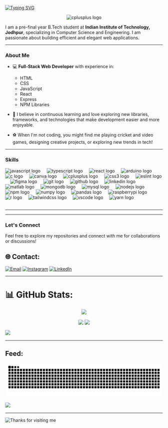 [![Typing SVG](https://readme-typing-svg.demolab.com?font=Caveat&size=60&pause=1000&center=true&vCenter=true&random=true&width=800&height=200&lines=Hii+%F0%9F%91%8Bthere+%2C+I'm+Prateek+Kumar)](https://git.io/typing-svg)
<p align= "center">
      <img src="https://media.giphy.com/media/L1R1tvI9svkIWwpVYr/giphy.gif" height="300" alt="cplusplus logo"  />
       </p>

 I am a pre-final year B.Tech student at **Indian Institute of Technology, Jodhpur**, specializing in Computer Science and Engineering. I am passionate about building efficient and elegant web applications.

---

### About Me

- 💻 **Full-Stack Web Developer** with experience in:
  - HTML
  - CSS
  - JavaScript
  - React
  - Express
  - NPM Libraries
 
  
       
 

- 🌱 I believe in continuous learning and love exploring new libraries, frameworks, and technologies that make development easier and more enjoyable.

- ⚽ When I'm not coding, you might find me playing cricket and video games, designing creative projects, or exploring new trends in tech!

---

### Skills

<div align="left">
  <img src="https://cdn.jsdelivr.net/gh/devicons/devicon/icons/javascript/javascript-original.svg" height="40" alt="javascript logo"  />
  <img width="12" />
  <img src="https://cdn.jsdelivr.net/gh/devicons/devicon/icons/typescript/typescript-original.svg" height="40" alt="typescript logo"  />
  <img width="12" />
  <img src="https://cdn.jsdelivr.net/gh/devicons/devicon/icons/react/react-original.svg" height="40" alt="react logo"  />
  <img width="12" />
  <img src="https://cdn.jsdelivr.net/gh/devicons/devicon/icons/arduino/arduino-original.svg" height="40" alt="arduino logo"  />
  <img width="12" />
  <img src="https://cdn.jsdelivr.net/gh/devicons/devicon/icons/c/c-original.svg" height="40" alt="c logo"  />
  <img width="12" />
  <img src="https://cdn.jsdelivr.net/gh/devicons/devicon/icons/canva/canva-original.svg" height="40" alt="canva logo"  />
  <img width="12" />
  <img src="https://cdn.jsdelivr.net/gh/devicons/devicon/icons/cplusplus/cplusplus-original.svg" height="40" alt="cplusplus logo"  />
  <img width="12" />
  <img src="https://cdn.jsdelivr.net/gh/devicons/devicon/icons/css3/css3-original.svg" height="40" alt="css3 logo"  />
  <img width="12" />
  <img src="https://cdn.jsdelivr.net/gh/devicons/devicon/icons/eslint/eslint-original.svg" height="40" alt="eslint logo"  />
  <img width="12" />
  <img src="https://cdn.jsdelivr.net/gh/devicons/devicon/icons/figma/figma-original.svg" height="40" alt="figma logo"  />
  <img width="12" />
  <img src="https://cdn.jsdelivr.net/gh/devicons/devicon/icons/git/git-original.svg" height="40" alt="git logo"  />
  <img width="12" />
  <img src="https://cdn.jsdelivr.net/gh/devicons/devicon/icons/github/github-original.svg" height="40" alt="github logo"  />
  <img width="12" />
  <img src="https://cdn.jsdelivr.net/gh/devicons/devicon/icons/linkedin/linkedin-original.svg" height="40" alt="linkedin logo"  />
  <img width="12" />
  <img src="https://cdn.jsdelivr.net/gh/devicons/devicon/icons/matlab/matlab-original.svg" height="40" alt="matlab logo"  />
  <img width="12" />
  <img src="https://cdn.jsdelivr.net/gh/devicons/devicon/icons/mongodb/mongodb-original.svg" height="40" alt="mongodb logo"  />
  <img width="12" />
  <img src="https://cdn.jsdelivr.net/gh/devicons/devicon/icons/mysql/mysql-original.svg" height="40" alt="mysql logo"  />
  <img width="12" />
  <img src="https://cdn.jsdelivr.net/gh/devicons/devicon/icons/nodejs/nodejs-original.svg" height="40" alt="nodejs logo"  />
  <img width="12" />
  <img src="https://cdn.jsdelivr.net/gh/devicons/devicon/icons/npm/npm-original-wordmark.svg" height="40" alt="npm logo"  />
  <img width="12" />
  <img src="https://cdn.jsdelivr.net/gh/devicons/devicon/icons/numpy/numpy-original.svg" height="40" alt="numpy logo"  />
  <img width="12" />
  <img src="https://cdn.jsdelivr.net/gh/devicons/devicon/icons/pandas/pandas-original.svg" height="40" alt="pandas logo"  />
  <img width="12" />
  <img src="https://cdn.jsdelivr.net/gh/devicons/devicon/icons/raspberrypi/raspberrypi-original.svg" height="40" alt="raspberrypi logo"  />
  <img width="12" />
  <img src="https://cdn.jsdelivr.net/gh/devicons/devicon/icons/r/r-original.svg" height="40" alt="r logo"  />
  <img width="12" />
  <img src="https://cdn.jsdelivr.net/gh/devicons/devicon/icons/tailwindcss/tailwindcss-original-wordmark.svg" height="40" alt="tailwindcss logo"  />
  <img width="12" />
  <img src="https://cdn.jsdelivr.net/gh/devicons/devicon/icons/vscode/vscode-original.svg" height="40" alt="vscode logo"  />
  <img width="12" />
  <img src="https://cdn.jsdelivr.net/gh/devicons/devicon/icons/yarn/yarn-original.svg" height="40" alt="yarn logo"  />
</div>
<br/>
<hr/>

---

### Let's Connect

Feel free to explore my repositories and connect with me for collaborations or discussions!

## 🌐 Contact:
[![Email](https://img.shields.io/badge/Email-blue?style=flat&logo=gmail)](mailto:prateekkumar72007@gmail.com)
[![Instagram](https://img.shields.io/badge/Instagram-%23E4405F.svg?logo=Instagram&logoColor=white)](https://instagram.com/prateek_kumar_15)
[![LinkedIn](https://img.shields.io/badge/LinkedIn-%230077B5.svg?logo=linkedin&logoColor=white)](https://www.linkedin.com/in/prateek-kumar-m07-d15-y2003/) 
<hr/>

# 📊 GitHub Stats:
<p align="center">
  <img src="https://github-readme-stats.vercel.app/api?username=PrateekKumar15&theme=nightowl&hide_border=false&include_all_commits=true&count_private=true" /><br/>
  </p>
 <p align="center"> <img src="https://github-readme-streak-stats.herokuapp.com/?user=PrateekKumar15&theme=nightowl&hide_border=false" /> 
       <img src="https://github-readme-stats.vercel.app/api/top-langs/?username=PrateekKumar15&theme=nightowl&hide_border=false&include_all_commits=true&count_private=true&layout=compact" /> </p>
</p>

![](https://visitcount.itsvg.in/api?id=PrateekKumar15&icon=1&color=2)

<hr/>

##  Feed:
![Snake animation](https://raw.githubusercontent.com/PrateekKumar15/PrateekKumar15/output/github-contribution-grid-snake-dark.svg)
<br/>

![](https://quotes-github-readme.vercel.app/api?type=vetical&theme=radical)
<br/>


<hr/>


<img height="120" alt="Thanks for visiting me" width="100%" src="https://raw.githubusercontent.com/BrunnerLivio/brunnerlivio/master/images/marquee.svg" />
<p align="center">


